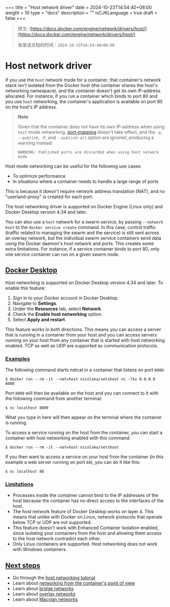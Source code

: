 +++
title = "Host network driver"
date = 2024-10-23T14:54:40+08:00
weight = 10
type = "docs"
description = ""
isCJKLanguage = true
draft = false
+++

> 原文: [https://docs.docker.com/engine/network/drivers/host/](https://docs.docker.com/engine/network/drivers/host/)
>
> 收录该文档的时间：`2024-10-23T14:54:40+08:00`

# Host network driver

If you use the `host` network mode for a container, that container's network stack isn't isolated from the Docker host (the container shares the host's networking namespace), and the container doesn't get its own IP-address allocated. For instance, if you run a container which binds to port 80 and you use `host` networking, the container's application is available on port 80 on the host's IP address.

> **Note**
>
> 
>
> Given that the container does not have its own IP-address when using `host` mode networking, [port-mapping](https://docs.docker.com/engine/network/drivers/overlay/#publish-ports) doesn't take effect, and the `-p`, `--publish`, `-P`, and `--publish-all` option are ignored, producing a warning instead:
>
> 
>
> ```console
> WARNING: Published ports are discarded when using host network mode
> ```

Host mode networking can be useful for the following use cases:

- To optimize performance
- In situations where a container needs to handle a large range of ports

This is because it doesn't require network address translation (NAT), and no "userland-proxy" is created for each port.

The host networking driver is supported on Docker Engine (Linux only) and Docker Desktop version 4.34 and later.

You can also use a `host` network for a swarm service, by passing `--network host` to the `docker service create` command. In this case, control traffic (traffic related to managing the swarm and the service) is still sent across an overlay network, but the individual swarm service containers send data using the Docker daemon's host network and ports. This creates some extra limitations. For instance, if a service container binds to port 80, only one service container can run on a given swarm node.

## [Docker Desktop](https://docs.docker.com/engine/network/drivers/host/#docker-desktop)

Host networking is supported on Docker Desktop version 4.34 and later. To enable this feature:

1. Sign in to your Docker account in Docker Desktop.
2. Navigate to **Settings**.
3. Under the **Resources** tab, select **Network**.
4. Check the **Enable host networking** option.
5. Select **Apply and restart**.

This feature works in both directions. This means you can access a server that is running in a container from your host and you can access servers running on your host from any container that is started with host networking enabled. TCP as well as UDP are supported as communication protocols.

### [Examples](https://docs.docker.com/engine/network/drivers/host/#examples)

The following command starts netcat in a container that listens on port `8000`:



```console
$ docker run --rm -it --net=host nicolaka/netshoot nc -lkv 0.0.0.0 8000
```

Port `8000` will then be available on the host and you can connect to it with the following command from another terminal:



```console
$ nc localhost 8000
```

What you type in here will then appear on the terminal where the container is running.

To access a service running on the host from the container, you can start a container with host networking enabled with this command:



```console
$ docker run --rm -it --net=host nicolaka/netshoot
```

If you then want to access a service on your host from the container (in this example a web server running on port `80`), you can do it like this:



```console
$ nc localhost 80
```

### [Limitations](https://docs.docker.com/engine/network/drivers/host/#limitations)

- Processes inside the container cannot bind to the IP addresses of the host because the container has no direct access to the interfaces of the host.
- The host network feature of Docker Desktop works on layer 4. This means that unlike with Docker on Linux, network protocols that operate below TCP or UDP are not supported.
- This feature doesn't work with Enhanced Container Isolation enabled, since isolating your containers from the host and allowing them access to the host network contradict each other.
- Only Linux containers are supported. Host networking does not work with Windows containers.

## [Next steps](https://docs.docker.com/engine/network/drivers/host/#next-steps)

- Go through the [host networking tutorial](https://docs.docker.com/engine/network/tutorials/host/)
- Learn about [networking from the container's point of view](https://docs.docker.com/engine/network/)
- Learn about [bridge networks](https://docs.docker.com/engine/network/drivers/bridge/)
- Learn about [overlay networks](https://docs.docker.com/engine/network/drivers/overlay/)
- Learn about [Macvlan networks](https://docs.docker.com/engine/network/drivers/macvlan/)
